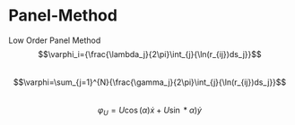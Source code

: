 # Panel-Method
Low Order Panel Method <br> 
$$\varphi_i={\frac{\lambda_j}{2\pi}\int_{j}{\ln(r_{ij})ds_j}}$$ <br>
$$\varphi=\sum_{j=1}^{N}{\frac{\gamma_j}{2\pi}\int_{j}{\ln(r_{ij})ds_j}}$$<br>
$$\varphi_U = U\cos(\alpha)\dot x + U\sin*\alpha)\dot y $$<br>

